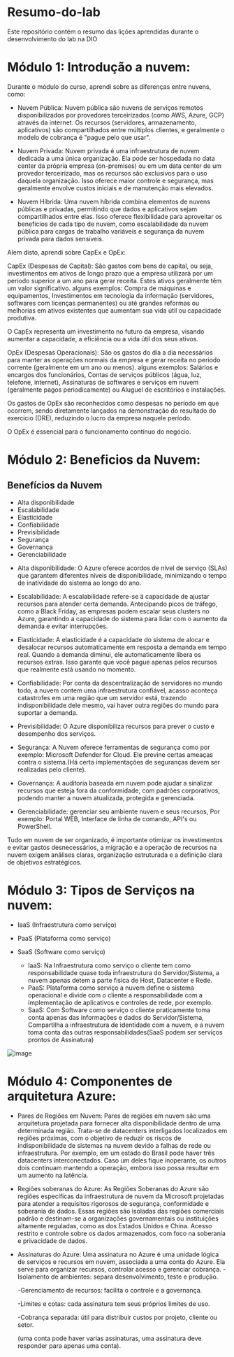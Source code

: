 # Resumo-do-lab
Este repositório contém o resumo das lições aprendidas durante o desenvolvimento do lab na DIO

# Módulo 1: Introdução a nuvem:

Durante o módulo do curso, aprendi sobre as diferenças entre nuvens, como:

- Nuvem Pública: Nuvem pública são nuvens de serviços remotos disponibilizados por provedores terceirizados (como AWS, Azure, GCP) através da internet. Os recursos (servidores, armazenamento, aplicativos) são compartilhados entre múltiplos clientes, e geralmente o modelo de cobrança é "pague pelo que usar".

- Nuvem Privada: Nuvem privada é uma infraestrutura de nuvem dedicada a uma única organização. Ela pode ser hospedada no data center da própria empresa (on-premises) ou em um data center de um provedor terceirizado, mas os recursos são exclusivos para o uso daquela organização. Isso oferece maior controle e segurança, mas geralmente envolve custos iniciais e de manutenção mais elevados.

- Nuvem Híbrida: Uma nuvem híbrida combina elementos de nuvens públicas e privadas, permitindo que dados e aplicativos sejam compartilhados entre elas. Isso oferece flexibilidade para aproveitar os benefícios de cada tipo de nuvem, como escalabilidade da nuvem pública para cargas de trabalho variáveis e segurança da nuvem privada para dados sensíveis.

Alem disto, aprendi sobre CapEx e OpEx:

CapEx (Despesas de Capital): São gastos com bens de capital, ou seja, investimentos em ativos de longo prazo que a empresa utilizará por um período superior a um ano para gerar receita. Estes ativos geralmente têm um valor significativo.
alguns exemplos: Compra de máquinas e equipamentos, Investimentos em tecnologia da informação (servidores, softwares com licenças permanentes) ou até grandes reformas ou melhorias em ativos existentes que aumentam sua vida útil ou capacidade produtiva.

O CapEx representa um investimento no futuro da empresa, visando aumentar a capacidade, a eficiência ou a vida útil dos seus ativos.

OpEx (Despesas Operacionais): São os gastos do dia a dia necessários para manter as operações normais da empresa e gerar receita no período corrente (geralmente em um ano ou menos).
alguns exemplos: Salários e encargos dos funcionários, Contas de serviços públicos (água, luz, telefone, internet), Assinaturas de softwares e serviços em nuvem (geralmente pagos periodicamente) ou Aluguel de escritórios e instalações.

Os gastos de OpEx são reconhecidos como despesas no período em que ocorrem, sendo diretamente lançados na demonstração do resultado do exercício (DRE), reduzindo o lucro da empresa naquele período.

O OpEx é essencial para o funcionamento contínuo do negócio.

# Módulo 2: Beneficios da Nuvem:

## Benefícios da Nuvem

* Alta disponibilidade
* Escalabilidade
* Elasticidade
* Confiabilidade
* Previsibilidade
* Segurança
* Governança
* Gerenciabilidade

- Alta disponibilidade: O Azure oferece acordos de nível de serviço (SLAs) que garantem diferentes níveis de disponibilidade, minimizando o tempo de inatividade do sistema ao longo do ano.
  
- Escalabilidade: A escalabilidade refere-se á capacidade de ajustar recursos para atender certa demanda. Antecipando picos de tráfego, como a Black Friday, as empresas podem escalar seus clusters no Azure, garantindo a capacidade do sistema para lidar com o aumento da demanda e evitar interrupções.

- Elasticidade: A elasticidade é a capacidade do sistema de alocar e desalocar recursos automaticamente em resposta a demanda em tempo real. Quando a demanda diminui, ele automaticamente libera os recursos extras. Isso garante que você pague apenas pelos recursos que realmente está usando no momento.

- Confiabilidade: Por conta da descentralização de servidores no mundo todo, a nuvem contem uma infraestrutura confiável, acasso aconteça catastrofes em uma região que um servidor está, trazendo indisponibilidade dele mesmo, vai haver outra regiões do mundo para suportar a demanda.

- Previsibilidade: O Azure disponibiliza recursos para prever o custo e desempenho dos serviços.

- Segurança: A Nuvem oferece ferramentas de segurança como por exemplo: Microsoft Defender for Cloud. Ele previne certas ameaças contra o sistema.(Há certa implementações de seguranças devem ser realizadas pelo cliente).

- Governança: A auditoria baseada em nuvem pode ajudar a sinalizar recursos que esteja fora da conformidade, com padrões corporativos, podendo manter a nuvem atualizada, protegida e gerenciada.

- Gerenciabilidade: gerenciar seu ambiente nuvem e seus recursos, Por exemplo: Portal WEB, Interface de linha de comando, API's ou PowerShell.

Tudo em nuvem de ser organizado, é importante otimizar os investimentos e evitar gastos desnecessários, a migração e a operação de recursos na nuvem exigem análises claras, organização estruturada e a definição clara de objetivos estratégicos.

# Módulo 3: Tipos de Serviços na nuvem:

- IaaS (Infraestrutura como serviço)
- PaaS (Plataforma como serviço)
- SaaS (Software como serviço)

  - IaaS:
    Na Infraestrutura como serviço o cliente tem como responsabilidade quase toda infraestrutura do Servidor/Sistema, a nuvem apenas detem a parte fisica de Host, Datacenter e Rede.
  - PaaS:
    Plataforma como serviço a nuvem define o sistema operacional e divide com o cliente a responsabilidade com a implementação de aplicativos e controles de rede, por exemplo.
  - SaaS:
    Com Software como serviço o cliente praticamente toma conta apenas das informações e dados do Servidor/Sistema, Compartilha a infraestrutura de identidade com a nuvem, e a nuvem toma conta das outras responsabilidades(SaaS podem ser serviços prontos de Assinatura)


![image](https://github.com/user-attachments/assets/eb46a338-bde1-4118-b600-dfcca3dedc2e)

# Módulo 4: Componentes de arquitetura Azure:

- Pares de Regiões em Nuvem:
Pares de regiões em nuvem são uma arquitetura projetada para fornecer alta disponibilidade dentro de uma determinada região. Trata-se de datacenters interligados localizados em regiões próximas, com o objetivo de reduzir os riscos de indisponibilidade de sistemas na nuvem devido a falhas de rede ou infraestrutura. Por exemplo, em um estado do Brasil pode haver três datacenters interconectados. Caso um deles fique inoperante, os outros dois continuam mantendo a operação, embora isso possa resultar em um aumento na latência.

- Regiões soberanas do Azure:
  As Regiões Soberanas do Azure são regiões específicas da infraestrutura de nuvem da Microsoft projetadas para atender a requisitos rigorosos de segurança, conformidade e soberania de dados. Essas regiões são isoladas das regiões comerciais padrão e destinam-se a organizações governamentais ou instituições altamente reguladas, como as dos Estados Unidos e China. Acesso restrito e controle sobre os dados armazenados, com foco na soberania e privacidade de dados.

- Assinaturas do Azure:
  Uma assinatura no Azure é uma unidade lógica de serviços e recursos em nuvem, associada a uma conta do Azure. Ela serve para organizar recursos, controlar acesso e gerenciar cobrança.
  -Isolamento de ambientes: separa desenvolvimento, teste e produção.
  
  -Gerenciamento de recursos: facilita o controle e a governança.

  -Limites e cotas: cada assinatura tem seus próprios limites de uso.

  -Cobrança separada: útil para distribuir custos por projeto, cliente ou setor.
  
  (uma conta pode haver varias assinaturas, uma assinatura deve responder para apenas uma conta).




